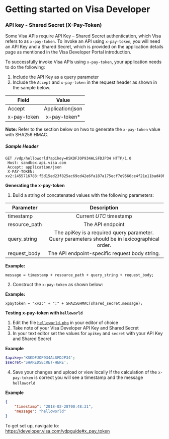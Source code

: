 # Getting started on Visa Developer
### API key - Shared Secret (X-Pay-Token)

Some Visa APIs require API Key – Shared Secret authentication, which Visa refers to as `x-pay-token`. To invoke an API using `x-pay-token`, you will need an API Key and a Shared Secret, which is provided on the application details page as mentioned in the Visa Developer Portal introduction.

To successfully invoke Visa APIs using `x-pay-token`, your application needs to do the following:

1. Include the API Key as a query parameter
2. Include the `Accept` and `x-pay-token` in the request header as shown in the sample below.

|Field   |Value   |
| -------|:------:|
|Accept  |Application/json|
|x-pay-token|x-pay-token*|

**Note:** Refer to the section below on hwo to generate the `x-pay-token` value with SHA256 HMAC.

##### Sample Header #####
```
GET /vdp/helloworld?apikey=KSKDFJOP934ALSFDJP34 HTTP/1.0 
 Host: sandbox.api.visa.com
 Accept: application/json
 X-PAY-TOKEN: xv2:1455716783:f5d15ed23f825ac69cd42e6fa187a175ecf7e9566ce4f21e11bad49bed4cc363
 ```


**<a name="xpaygen"></a>Generating the x-pay-token**

1. Build a string of concatenated values with the following parameters:

|Parameter     |Description     |
|--------------|:--------------:|
|timestamp     |Current *UTC* timestamp|
|resource_path |The API endpoint    |
|query_string  |The apiKey is a required query parameter.  Query parameters should be in lexicographical order.|
|request_body  |The API endpoint-specific request body string.|

**<a hname="mssg"></a>Example:**
```
message = timestamp + resource_path + query_string + request_body;
```
2. Construct the `x-pay-token` as shown below:

**<a name="xp"></a>Example:**
```
xpaytoken = "xv2:" + ":" + SHA256HMAC(shared_secret,message);
```
**<a name="hwphp"></a>Testing x-pay-token with `helloworld`**
1. Edit the file [`helloworld.php`](helloworld.php) in your editor of choice
2. Take note of your Visa Developer API Key and Shared Secret
3. In your text editor set the values for `apikey` and `secret` with your API Key and Shared Secret

**Example**
```PHP
$apikey='KSKDFJOP934ALSFDJP34';
$secret='SHAREDSECRET-HERE';
```

4. Save your changes and upload or view locally
If the calculation of the `x-pay-token` is correct you will see a timestamp and the message `helloworld`

**Example**
```json
{
    "timestamp": "2018-02-28T00:48:31",
    "message": "helloworld"
}
```



To get set up, navigate to:
https://developer.visa.com/vdpguide#x_pay_token
